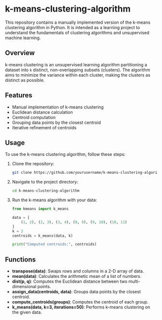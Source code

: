 # k-means-clustering-algorithm

This repository contains a manually implemented version of the k-means clustering algorithm in Python. It is intended as a learning project to understand the fundamentals of clustering algorithms and unsupervised machine learning.

## Overview

k-means clustering is an unsupervised learning algorithm partitioning a dataset into `k` distinct, non-overlapping subsets (clusters). The algorithm aims to minimize the variance within each cluster, making the clusters as distinct as possible.

## Features

- Manual implementation of k-means clustering
- Euclidean distance calculation
- Centroid computation
- Grouping data points by the closest centroid
- Iterative refinement of centroids

## Usage

To use the k-means clustering algorithm, follow these steps:

1. Clone the repository:
    ```bash
    git clone https://github.com/yourusername/k-means-clustering-algorithm.git
    ```

2. Navigate to the project directory:
    ```bash
    cd k-means-clustering-algorithm
    ```

3. Run the k-means algorithm with your data:
    ```python
    from kmeans import k_means

    data = [
        (1, 2), (2, 3), (3, 4), (8, 9), (9, 10), (10, 11)
    ]
    k = 2
    centroids = k_means(data, k)

    print("Computed centroids:", centroids)
    ```

## Functions

- **transpose(data)**: Swaps rows and columns in a 2-D array of data.
- **mean(data)**: Calculates the arithmetic mean of a list of numbers.
- **dist(p, q)**: Computes the Euclidean distance between two multi-dimensional points.
- **assign_data(centroids, data)**: Groups data points by the closest centroid.
- **compute_centroids(groups)**: Computes the centroid of each group.
- **k_means(data, k=3, iterations=50)**: Performs k-means clustering on the given data.
